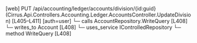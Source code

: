 [web] PUT /api/accounting/ledger/accounts/division/{id:guid}  (Cirrus.Api.Controllers.Accounting.Ledger.AccountsController.UpdateDivision)  [L405–L411] [auth=user]
  └─ calls AccountRepository.WriteQuery [L408]
  └─ writes_to Account [L408]
  └─ uses_service IControlledRepository<Account>
    └─ method WriteQuery [L408]

